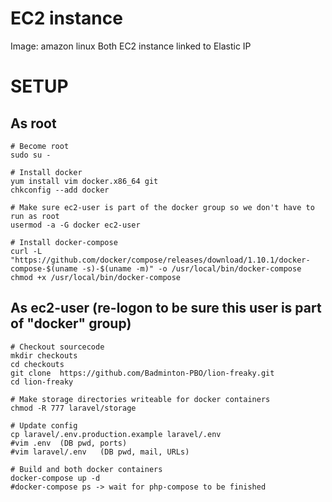 # EC2 instance
Image: amazon linux
Both EC2 instance linked to Elastic IP
# SETUP
## As root
```
# Become root
sudo su -

# Install docker
yum install vim docker.x86_64 git
chkconfig --add docker

# Make sure ec2-user is part of the docker group so we don't have to run as root
usermod -a -G docker ec2-user

# Install docker-compose
curl -L "https://github.com/docker/compose/releases/download/1.10.1/docker-compose-$(uname -s)-$(uname -m)" -o /usr/local/bin/docker-compose
chmod +x /usr/local/bin/docker-compose
```
        
## As ec2-user (re-logon to be sure this user is part of "docker" group)
```
# Checkout sourcecode
mkdir checkouts
cd checkouts
git clone  https://github.com/Badminton-PBO/lion-freaky.git
cd lion-freaky

# Make storage directories writeable for docker containers
chmod -R 777 laravel/storage

# Update config
cp laravel/.env.production.example laravel/.env
#vim .env  (DB pwd, ports)
#vim laravel/.env   (DB pwd, mail, URLs)

# Build and both docker containers
docker-compose up -d
#docker-compose ps -> wait for php-compose to be finished
```